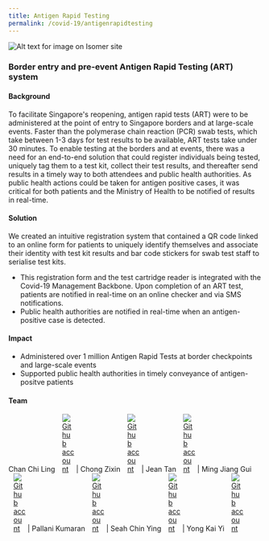 ```yaml
---
title: Antigen Rapid Testing
permalink: /covid-19/antigenrapidtesting
---
```



![Alt text for image on Isomer site](/images/ART.png)
### Border entry and pre-event Antigen Rapid Testing (ART) system 


#### Background 

To facilitate Singapore's reopening, antigen rapid tests (ART) were to be administered at the point of entry to Singapore borders and at large-scale events. Faster than the polymerase chain reaction (PCR) swab tests, which take between 1-3 days for test results to be available, ART tests take under 30 minutes. To enable testing at the borders and at events, there was a need for an end-to-end solution that  could register individuals being tested, uniquely tag them to a test kit, collect their test results, and thereafter send results in a timely way to both attendees and public health authorities. As public health actions could be taken for antigen positive cases, it was critical for both patients and the Ministry of Health to be notified of results in real-time.


#### Solution

We created an intuitive registration system that contained a QR code linked to an online form for patients to uniquely identify themselves and associate their identity with test kit results and bar code stickers for swab test staff to serialise test kits.
* This registration form and the test cartridge reader is integrated with the Covid-19 Management Backbone. Upon completion of an ART test,  patients are notified in real-time on an online checker and via SMS notifications.
* Public health authorities are notified in real-time when an antigen-positive case is detected.



#### Impact

* Administered over 1 million Antigen Rapid Tests at border checkpoints and large-scale events
* Supported public health authorities in timely conveyance of antigen-positve patients



#### Team

Chan Chi Ling <a href="https://github.com/chilingchan " style="display: inline-block; width: 24px; height: 24px; margin-bottom: -5px; margin-left: 10px;">
    <img border="0" alt="Github account" src="/images/Github-Mark-32px.png">
</a> | Chong Zixin <a href="https://github.com/chongzixin" style="display: inline-block; width: 24px; height: 24px; margin-bottom: -5px; margin-left: 10px;">
    <img border="0" alt="Github account" src="/images/Github-Mark-32px.png">
</a> | Jean Tan <a href="https://github.com/jeantanzj" style="display: inline-block; width: 24px; height: 24px; margin-bottom: -5px; margin-left: 10px;">
    <img border="0" alt="Github account" src="/images/Github-Mark-32px.png">
</a> | Ming Jiang Gui <a href="https://github.com/mjgui" style="display: inline-block; width: 24px; height: 24px; margin-bottom: -5px; margin-left: 10px;">
    <img border="0" alt="Github account" src="/images/Github-Mark-32px.png">
</a> | Pallani Kumaran <a href="https://github.com/pallani" style="display: inline-block; width: 24px; height: 24px; margin-bottom: -5px; margin-left: 10px;">
    <img border="0" alt="Github account" src="/images/Github-Mark-32px.png">
</a> | Seah Chin Ying <a href="https://github.com/chinying " style="display: inline-block; width: 24px; height: 24px; margin-bottom: -5px; margin-left: 10px;">
    <img border="0" alt="Github account" src="/images/Github-Mark-32px.png">
</a> | Yong Kai Yi <a href="https://github.com/theMogget" style="display: inline-block; width: 24px; height: 24px; margin-bottom: -5px; margin-left: 10px;">
    <img border="0" alt="Github account" src="/images/Github-Mark-32px.png">
</a>